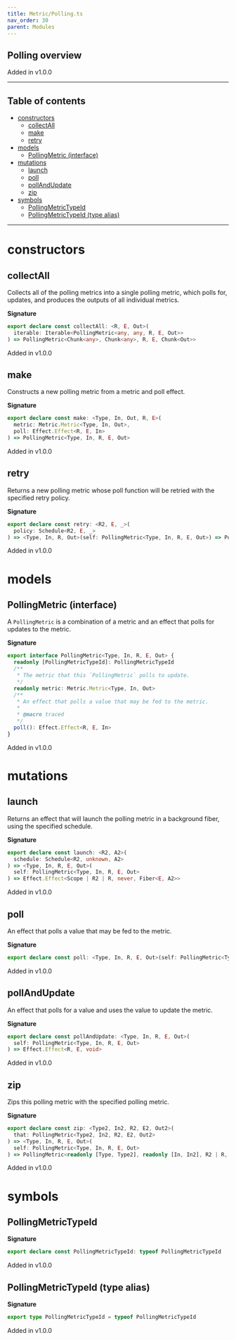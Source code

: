```yaml
---
title: Metric/Polling.ts
nav_order: 30
parent: Modules
---
```


## Polling overview

Added in v1.0.0

---

<h2 class="text-delta">Table of contents</h2>

- [constructors](#constructors)
  - [collectAll](#collectall)
  - [make](#make)
  - [retry](#retry)
- [models](#models)
  - [PollingMetric (interface)](#pollingmetric-interface)
- [mutations](#mutations)
  - [launch](#launch)
  - [poll](#poll)
  - [pollAndUpdate](#pollandupdate)
  - [zip](#zip)
- [symbols](#symbols)
  - [PollingMetricTypeId](#pollingmetrictypeid)
  - [PollingMetricTypeId (type alias)](#pollingmetrictypeid-type-alias)

---

# constructors

## collectAll

Collects all of the polling metrics into a single polling metric, which
polls for, updates, and produces the outputs of all individual metrics.

**Signature**

```ts
export declare const collectAll: <R, E, Out>(
  iterable: Iterable<PollingMetric<any, any, R, E, Out>>
) => PollingMetric<Chunk<any>, Chunk<any>, R, E, Chunk<Out>>
```

Added in v1.0.0

## make

Constructs a new polling metric from a metric and poll effect.

**Signature**

```ts
export declare const make: <Type, In, Out, R, E>(
  metric: Metric.Metric<Type, In, Out>,
  poll: Effect.Effect<R, E, In>
) => PollingMetric<Type, In, R, E, Out>
```

Added in v1.0.0

## retry

Returns a new polling metric whose poll function will be retried with the
specified retry policy.

**Signature**

```ts
export declare const retry: <R2, E, _>(
  policy: Schedule<R2, E, _>
) => <Type, In, R, Out>(self: PollingMetric<Type, In, R, E, Out>) => PollingMetric<Type, In, R2 | R, E, Out>
```

Added in v1.0.0

# models

## PollingMetric (interface)

A `PollingMetric` is a combination of a metric and an effect that polls for
updates to the metric.

**Signature**

```ts
export interface PollingMetric<Type, In, R, E, Out> {
  readonly [PollingMetricTypeId]: PollingMetricTypeId
  /**
   * The metric that this `PollingMetric` polls to update.
   */
  readonly metric: Metric.Metric<Type, In, Out>
  /**
   * An effect that polls a value that may be fed to the metric.
   *
   * @macro traced
   */
  poll(): Effect.Effect<R, E, In>
}
```

Added in v1.0.0

# mutations

## launch

Returns an effect that will launch the polling metric in a background
fiber, using the specified schedule.

**Signature**

```ts
export declare const launch: <R2, A2>(
  schedule: Schedule<R2, unknown, A2>
) => <Type, In, R, E, Out>(
  self: PollingMetric<Type, In, R, E, Out>
) => Effect.Effect<Scope | R2 | R, never, Fiber<E, A2>>
```

Added in v1.0.0

## poll

An effect that polls a value that may be fed to the metric.

**Signature**

```ts
export declare const poll: <Type, In, R, E, Out>(self: PollingMetric<Type, In, R, E, Out>) => Effect.Effect<R, E, In>
```

Added in v1.0.0

## pollAndUpdate

An effect that polls for a value and uses the value to update the metric.

**Signature**

```ts
export declare const pollAndUpdate: <Type, In, R, E, Out>(
  self: PollingMetric<Type, In, R, E, Out>
) => Effect.Effect<R, E, void>
```

Added in v1.0.0

## zip

Zips this polling metric with the specified polling metric.

**Signature**

```ts
export declare const zip: <Type2, In2, R2, E2, Out2>(
  that: PollingMetric<Type2, In2, R2, E2, Out2>
) => <Type, In, R, E, Out>(
  self: PollingMetric<Type, In, R, E, Out>
) => PollingMetric<readonly [Type, Type2], readonly [In, In2], R2 | R, E2 | E, readonly [Out, Out2]>
```

Added in v1.0.0

# symbols

## PollingMetricTypeId

**Signature**

```ts
export declare const PollingMetricTypeId: typeof PollingMetricTypeId
```

Added in v1.0.0

## PollingMetricTypeId (type alias)

**Signature**

```ts
export type PollingMetricTypeId = typeof PollingMetricTypeId
```

Added in v1.0.0
